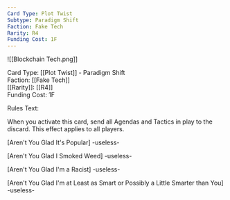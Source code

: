 ```yaml
---
Card Type: Plot Twist
Subtype: Paradigm Shift
Faction: Fake Tech
Rarity: R4
Funding Cost: 1F
---
```

![[Blockchain Tech.png]]

Card Type: [[Plot Twist]] - Paradigm Shift  
Faction: [[Fake Tech]]  
[[Rarity]]: [[R4]]  
Funding Cost: 1F  

Rules Text:  

When you activate this card, send all Agendas and Tactics in play to the discard. This effect applies to all players.  

[Aren't You Glad It's Popular] -useless-  

[Aren't You Glad I Smoked Weed] -useless-  

[Aren't You Glad I'm a Racist] -useless-  

[Aren't You Glad I'm at Least as Smart or Possibly a Little Smarter than You] -useless-  